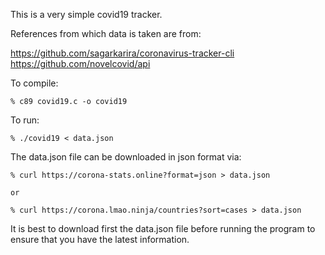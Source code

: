 This is a very simple covid19 tracker. 

References from which data is taken are from:

https://github.com/sagarkarira/coronavirus-tracker-cli  
https://github.com/novelcovid/api


To compile:

	% c89 covid19.c -o covid19

To run:

	% ./covid19 < data.json


The data.json file can be downloaded in json format via:

	% curl https://corona-stats.online?format=json > data.json

	or

	% curl https://corona.lmao.ninja/countries?sort=cases > data.json


It is best to download first the data.json file before running the
program to ensure that you have the latest information.
